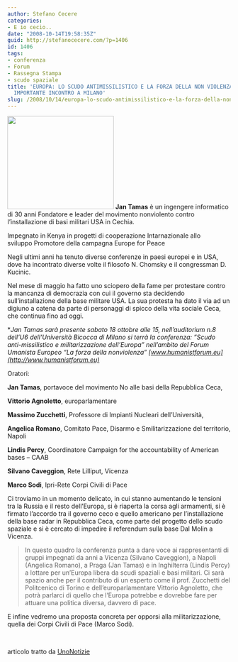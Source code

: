 ```yaml
---
author: Stefano Cecere
categories:
- E io cecio..
date: "2008-10-14T19:58:35Z"
guid: http://stefanocecere.com/?p=1406
id: 1406
tags:
- conferenza
- Forum
- Rassegna Stampa
- scudo spaziale
title: 'EUROPA: LO SCUDO ANTIMISSILISTICO E LA FORZA DELLA NON VIOLENZA. IL 18 OTTOBRE
  IMPORTANTE INCONTRO A MILANO'
slug: /2008/10/14/europa-lo-scudo-antimissilistico-e-la-forza-della-non-violenza-il-18-ottobre-importante-incontro-a-milano/
---
```


<img class="size-medium wp-image-1407 alignleft" title="scudo-missili" src="http://stefanocecere.com/wp-content/uploads/sites/3/2008/10/scudo-missili.jpg" alt="" width="240" height="210" /> **Jan Tamas** è un ingengere informatico di 30 anni Fondatore e leader del movimento nonviolento contro l&#8217;installazione di basi militari USA in Cechia.
  
Impegnato in Kenya in progetti di cooperazione Intarnazionale allo sviluppo Promotore della campagna Europe for Peace
  
Negli ultimi anni ha tenuto diverse conferenze in paesi europei e in USA, dove ha incontrato diverse volte il filosofo N. Chomsky e il congressman D. Kucinic.
  
Nel mese di maggio ha fatto uno sciopero della fame per protestare contro la mancanza di democrazia con cui il governo sta decidendo sull&#8217;installazione della base militare USA. La sua protesta ha dato il via ad un digiuno a catena da parte di personaggi di spicco della vita sociale Ceca, che continua fino ad oggi.

**Jan Tamas sarà presente sabato 18 ottobre alle 15, nell&#8217;auditorium n.8 dell&#8217;U6 dell&#8217;Università Bicocca di Milano si terrà la conferenza: *&#8221;Scudo anti-missilistico e militarizzazione dell&#8217;Europa&#8221; nell&#8217;ambito del Forum Umanista Europeo &#8220;La forza della nonviolenza&#8221; [www.humanistforum.eu](http://www.humanistforum.eu)**

Oratori:
  
**Jan Tamas**, portavoce del movimento No alle basi della Repubblica Ceca,
  
**Vittorio Agnoletto**, europarlamentare
  
**Massimo Zucchetti**, Professore di Impianti Nucleari dell&#8217;Università,
  
**Angelica Romano**, Comitato Pace, Disarmo e Smilitarizzazione del territorio, Napoli
  
**Lindis Percy**, Coordinatore Campaign for the accountability of American bases &#8211; CAAB
  
**Silvano Caveggion**, Rete Lilliput, Vicenza 
  
**Marco Sodi**, Ipri-Rete Corpi Civili di Pace

Ci troviamo in un momento delicato, in cui stanno aumentando le tensioni tra la Russia e il resto dell&#8217;Europa, si è riaperta la corsa agli armamenti, si è firmato l&#8217;accordo tra il governo ceco e quello americano per l&#8217;installazione della base radar in Repubblica Ceca, come parte del progetto dello scudo spaziale e si è cercato di impedire il referendum sulla base Dal Molin a Vicenza.

>In questo quadro la conferenza punta a dare voce ai rappresentanti di gruppi impegnati da anni a Vicenza (Silvano Caveggion), a Napoli (Angelica Romano), a Praga (Jan Tamas) e in Inghilterra (Lindis Percy) a lottare per un&#8217;Europa libera da scudi spaziali e basi militari. Ci sarà spazio anche per il contributo di un esperto come il prof. Zucchetti del Politcenico di Torino e dell&#8217;europarlamentare Vittorio Agnoletto, che potrà parlarci di quello che l&#8217;Europa potrebbe e dovrebbe fare per attuare una politica diversa, davvero di pace.
  
E infine vedremo una proposta concreta per opporsi alla militarizzazione, quella dei Corpi Civili di Pace (Marco Sodi).

 

articolo tratto da [UnoNotizie](http://www.unonotizie.it/1813-europa-lo-scudo-antimissilistico-e-la-forza-della-non-violenza-il-18-ottobre-importante-incontro-a-milano.php)